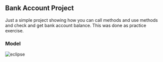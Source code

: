 ## Bank Account Project
Just a simple project showing how you can call methods and use methods and check and get bank account balance. This was done as practice exercise. 
### Model
![eclipse](https://user-images.githubusercontent.com/11560987/37263323-97038f9c-2575-11e8-9bd5-b8992b7fbb18.PNG)

